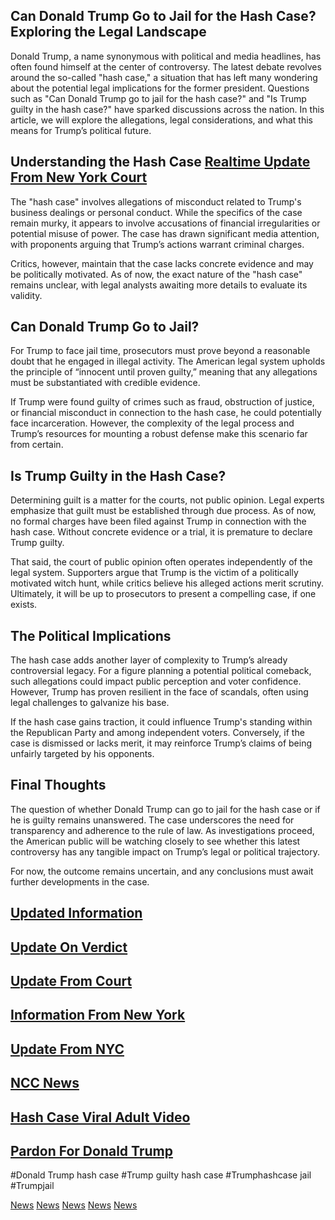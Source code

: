 ## Can Donald Trump Go to Jail for the Hash Case? Exploring the Legal Landscape

Donald Trump, a name synonymous with political and media headlines, has often found himself at the center of controversy. The latest debate revolves around the so-called "hash case," a situation that has left many wondering about the potential legal implications for the former president. Questions such as "Can Donald Trump go to jail for the hash case?" and "Is Trump guilty in the hash case?" have sparked discussions across the nation. In this article, we will explore the allegations, legal considerations, and what this means for Trump’s political future.

## Understanding the Hash Case [Realtime Update From New York Court](https://gamepodcasts.com)

The "hash case" involves allegations of misconduct related to Trump's business dealings or personal conduct. While the specifics of the case remain murky, it appears to involve accusations of financial irregularities or potential misuse of power. The case has drawn significant media attention, with proponents arguing that Trump’s actions warrant criminal charges.

Critics, however, maintain that the case lacks concrete evidence and may be politically motivated. As of now, the exact nature of the "hash case" remains unclear, with legal analysts awaiting more details to evaluate its validity.

## Can Donald Trump Go to Jail?

For Trump to face jail time, prosecutors must prove beyond a reasonable doubt that he engaged in illegal activity. The American legal system upholds the principle of “innocent until proven guilty,” meaning that any allegations must be substantiated with credible evidence.

If Trump were found guilty of crimes such as fraud, obstruction of justice, or financial misconduct in connection to the hash case, he could potentially face incarceration. However, the complexity of the legal process and Trump’s resources for mounting a robust defense make this scenario far from certain.

## Is Trump Guilty in the Hash Case?

Determining guilt is a matter for the courts, not public opinion. Legal experts emphasize that guilt must be established through due process. As of now, no formal charges have been filed against Trump in connection with the hash case. Without concrete evidence or a trial, it is premature to declare Trump guilty.

That said, the court of public opinion often operates independently of the legal system. Supporters argue that Trump is the victim of a politically motivated witch hunt, while critics believe his alleged actions merit scrutiny. Ultimately, it will be up to prosecutors to present a compelling case, if one exists.

## The Political Implications

The hash case adds another layer of complexity to Trump’s already controversial legacy. For a figure planning a potential political comeback, such allegations could impact public perception and voter confidence. However, Trump has proven resilient in the face of scandals, often using legal challenges to galvanize his base.

If the hash case gains traction, it could influence Trump's standing within the Republican Party and among independent voters. Conversely, if the case is dismissed or lacks merit, it may reinforce Trump’s claims of being unfairly targeted by his opponents.

## Final Thoughts

The question of whether Donald Trump can go to jail for the hash case or if he is guilty remains unanswered. The case underscores the need for transparency and adherence to the rule of law. As investigations proceed, the American public will be watching closely to see whether this latest controversy has any tangible impact on Trump’s legal or political trajectory.

For now, the outcome remains uncertain, and any conclusions must await further developments in the case.

## [Updated Information](https://gamepodcasts.com)
## [Update On Verdict](https://gamepodcasts.com)
## [Update From Court](https://gamepodcasts.com)
## [Information From New York](https://gamepodcasts.com)
## [Update From NYC](https://gamepodcasts.com)
## [NCC News](https://gamepodcasts.com)
## [Hash Case Viral Adult Video](https://gamepodcasts.com)
## [Pardon For Donald Trump](https://gamepodcasts.com)

#Donald Trump hash case
#Trump guilty hash case
#Trumphashcase jail 
#Trumpjail

















[News](www.ncc)
[News](www.expedia.com)
[News](www.france24.com)
[News](www.bbc.com)
[News](www.Lemonde.fr)
